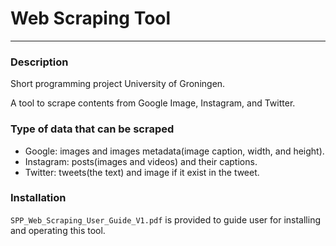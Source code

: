# Web Scraping Tool
---
### Description
Short programming project University of Groningen.

A tool to scrape contents from Google Image, Instagram, and Twitter.

### Type of data that can be scraped
- Google: images and images metadata(image caption, width, and height).
- Instagram: posts(images and videos) and their captions.
- Twitter: tweets(the text) and image if it exist in the tweet.

### Installation
`SPP_Web_Scraping_User_Guide_V1.pdf` is provided to guide user for installing and operating this tool.
